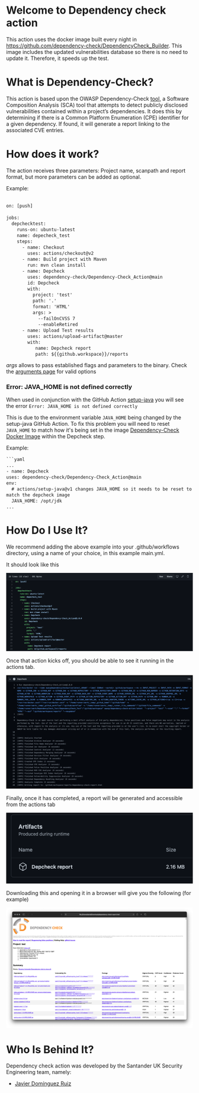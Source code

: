 
# Welcome to Dependency check action

This action uses the docker image built every night in https://github.com/dependency-check/DependencyCheck_Builder. This image includes the updated vulnerabilities database so there is no need to update it. Therefore, it speeds up the test.

# What is Dependency-Check?

This action is based upon the OWASP Dependency-Check [tool](https://owasp.org/www-project-dependency-check/), a Software Composition Analysis (SCA) tool that attempts to detect publicly disclosed vulnerabilities contained within a project’s dependencies. It does this by determining if there is a Common Platform Enumeration (CPE) identifier for a given dependency. If found, it will generate a report linking to the associated CVE entries.

# How does it work?

The action receives three parameters: Project name, scanpath and report format, but more parameters can be added as optional. 

Example:
```

on: [push]

jobs:
  depchecktest:
    runs-on: ubuntu-latest
    name: depecheck_test
    steps:
      - name: Checkout
        uses: actions/checkout@v2
      - name: Build project with Maven
        run: mvn clean install
      - name: Depcheck
        uses: dependency-check/Dependency-Check_Action@main
        id: Depcheck
        with:
          project: 'test'
          path: '.'
          format: 'HTML'    
          args: >
            --failOnCVSS 7
            --enableRetired
      - name: Upload Test results
        uses: actions/upload-artifact@master
        with:
           name: Depcheck report
           path: ${{github.workspace}}/reports
```

*args* allows to pass established flags and parameters to the binary. Check the [arguments page](https://jeremylong.github.io/DependencyCheck/dependency-check-cli/arguments.html) for valid options

### Error: JAVA_HOME is not defined correctly 
When used in conjunction with the GitHub Action [setup-java](https://github.com/actions/setup-java) you will see the error `Error: JAVA_HOME is not defined correctly`

This is due to the environment variable `JAVA_HOME` being changed by the setup-java GitHub Action. To fix this problem you will need to reset `JAVA_HOME` to match how it's being set in the image [Dependency-Check Docker Image](https://github.com/jeremylong/DependencyCheck/blob/main/Dockerfile#L16) within the Depcheck step. 

Example:
```
```yaml
...
- name: Depcheck
uses: dependency-check/Dependency-Check_Action@main
env:
  # actions/setup-java@v1 changes JAVA_HOME so it needs to be reset to match the depcheck image
  JAVA_HOME: /opt/jdk
...
```

# How Do I Use It?
We recommend adding the above example into your .github/workflows directory, using a name of your choice, in this example main.yml.

It should look like this

![](img/mainyml.png)

Once that action kicks off, you should be able to see it running in the actions tab.

![](img/actionrunning.png)

Finally, once it has completed, a report will be generated and accessible from the actions tab

![](img/report.png)

Downloading this and opening it in a browser will give you the following (for example)

![](img/output.png)

# Who Is Behind It?

Dependency check action was developed by the Santander UK Security Engineering team, namely:

- [Javier Domínguez Ruiz](https://github.com/javixeneize)
